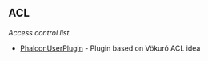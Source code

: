 
## ACL
*Access control list.*

* [PhalconUserPlugin](https://github.com/calinrada/PhalconUserPlugin) - Plugin based on Vökuró ACL idea
